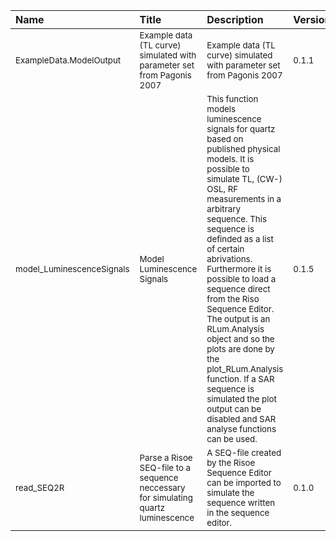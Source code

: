 

| Name                                 | Title                                                                                         | Description                                                                                                                                                                                                                                                                                                                                                                                                                                                                                                                                           | Version          | m.Date                | m.Time              | Author                                                                                                                                                | Citation      |
|:-------------------------------------|:----------------------------------------------------------------------------------------------|:------------------------------------------------------------------------------------------------------------------------------------------------------------------------------------------------------------------------------------------------------------------------------------------------------------------------------------------------------------------------------------------------------------------------------------------------------------------------------------------------------------------------------------------------------|:-----------------|:----------------------|:--------------------|:------------------------------------------------------------------------------------------------------------------------------------------------------|:--------------|
| <sub>ExampleData.ModelOutput</sub>   | <sub>Example data (TL curve) simulated with parameter set from Pagonis 2007</sub>             | <sub>Example data (TL curve) simulated with parameter set from Pagonis 2007</sub>                                                                                                                                                                                                                                                                                                                                                                                                                                                                     | <sub>0.1.1</sub> | <sub>NA</sub>         | <sub>NA</sub>       | <sub>Johannes Friedrich, University of Bayreuth (Germany)<br /></sub>                                                                                 | <sub>NA</sub> |
| <sub>model_LuminescenceSignals</sub> | <sub>Model Luminescence Signals</sub>                                                         | <sub>This function models luminescence signals for quartz based on published physical models. It is possible to simulate TL, (CW-) OSL, RF measurements in a arbitrary sequence. This sequence is definded as a  list  of certain abrivations. Furthermore it is possible to load a sequence direct from the Riso Sequence Editor. The output is an  RLum.Analysis object and so the plots are done by the  plot_RLum.Analysis  function. If a SAR sequence is simulated the plot output can be disabled and SAR analyse functions can be used.</sub> | <sub>0.1.5</sub> | <sub>2017-11-20</sub> | <sub>14:14:40</sub> | <sub>Johannes Friedrich, University of Bayreuth (Germany),<br /> Sebastian Kreutzer, IRAMAT-CRP2A, Universite Bordeaux Montaigne (France)<br /></sub> | <sub>NA</sub> |
| <sub>read_SEQ2R</sub>                | <sub>Parse a Risoe SEQ-file to a sequence neccessary for simulating quartz luminescence</sub> | <sub>A SEQ-file created by the Risoe Sequence Editor can be imported to simulate the sequence written in the sequence editor.</sub>                                                                                                                                                                                                                                                                                                                                                                                                                   | <sub>0.1.0</sub> | <sub>2017-10-13</sub> | <sub>13:46:59</sub> | <sub>Johannes Friedrich, University of Bayreuth (Germany),<br /></sub>                                                                                | <sub>NA</sub> |

